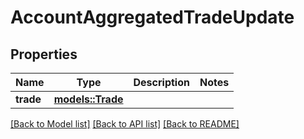 # AccountAggregatedTradeUpdate

## Properties

Name | Type | Description | Notes
------------ | ------------- | ------------- | -------------
**trade** | [**models::Trade**](Trade.md) |  | 

[[Back to Model list]](../README.md#documentation-for-models) [[Back to API list]](../README.md#documentation-for-api-endpoints) [[Back to README]](../README.md)


